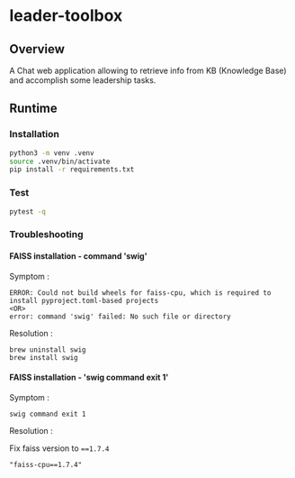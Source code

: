 # leader-toolbox

## Overview

A Chat web application allowing to retrieve info from KB (Knowledge Base) and accomplish some leadership
 tasks.

## Runtime

### Installation

```bash
python3 -m venv .venv
source .venv/bin/activate
pip install -r requirements.txt
```

### Test

```bash
pytest -q
```

### Troubleshooting

#### FAISS installation - command 'swig'

Symptom :

```
ERROR: Could not build wheels for faiss-cpu, which is required to install pyproject.toml-based projects
<OR>
error: command 'swig' failed: No such file or directory
```

Resolution :

```
brew uninstall swig
brew install swig
```

#### FAISS installation - 'swig command exit 1'

Symptom :

```
swig command exit 1
```

Resolution :

Fix faiss version to `==1.7.4`

```
"faiss-cpu==1.7.4"
```
